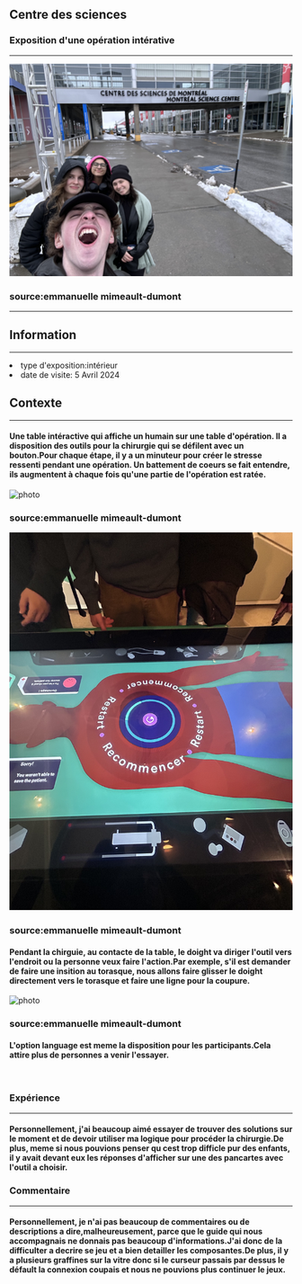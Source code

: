 <h2>Centre des sciences</h2>
<h3>Exposition d'une opération intérative</h3>
<hr>

![photo](medias/accueil.png)

<h3>source:emmanuelle mimeault-dumont</h3>
<hr>

## Information
<hr>
<li>type d'exposition:intérieur</li>
<li>date de visite: 5 Avril 2024</li>

## Contexte
<hr>
<h4>Une table intéractive qui affiche un humain sur une table d'opération. Il a disposition des outils pour la chirurgie qui se défilent avec un bouton.Pour chaque étape, il y a un minuteur pour créer le stresse ressenti pendant une opération. Un battement de coeurs se fait entendre, ils augmentent à chaque fois qu'une partie de l'opération est ratée.</h4>

![photo](medias/coeur.png)

<h3>source:emmanuelle mimeault-dumont</h3>

![photo](medias/table_operation.png)

<h3>source:emmanuelle mimeault-dumont</h3>

<h4>Pendant la chirguie, au contacte de la table, le doight va diriger l'outil vers l'endroit ou la personne veux faire l'action.Par exemple, s'il est demander de faire une insition au torasque, nous allons faire glisser le doight directement vers le torasque et faire une ligne pour la coupure.</h4>

![photo](medias/ineractif.png)

<h3>source:emmanuelle mimeault-dumont</h3>

<h4>L'option language est meme la disposition pour les participants.Cela attire plus de personnes a venir l'essayer.</h4>
<br>
<h3>Expérience</h3>
<hr>
<h4>Personnellement, j'ai beaucoup aimé essayer de trouver des solutions sur le moment et de devoir utiliser ma logique pour procéder la chirurgie.De plus, meme si nous pouvions penser qu cest trop difficle pur des enfants, il y avait devant eux les réponses d'afficher sur une des pancartes avec l'outil a choisir.</h4>

<h3>Commentaire</h3>
<hr>
<h4>Personnellement, je n'ai pas beaucoup de commentaires ou de descriptions a dire,malheureusement, parce que le guide qui nous accompagnais ne donnais pas beaucoup d'informations.J'ai donc de la difficulter a decrire se jeu et a bien detailler les composantes.De plus, il y a plusieurs graffines sur la vitre donc si le curseur passais par dessus le défault la connexion coupais et nous ne pouvions plus continuer le jeux.</h4>









